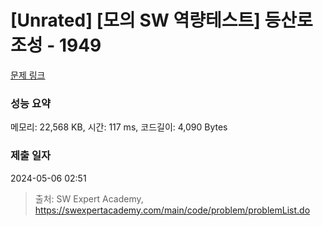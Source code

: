# [Unrated] [모의 SW 역량테스트] 등산로 조성 - 1949 

[문제 링크](https://swexpertacademy.com/main/code/problem/problemDetail.do?contestProbId=AV5PoOKKAPIDFAUq) 

### 성능 요약

메모리: 22,568 KB, 시간: 117 ms, 코드길이: 4,090 Bytes

### 제출 일자

2024-05-06 02:51



> 출처: SW Expert Academy, https://swexpertacademy.com/main/code/problem/problemList.do